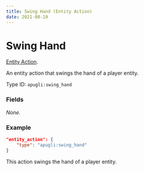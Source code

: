 ```yaml
---
title: Swing Hand (Entity Action)
date: 2021-08-19
---
```


# Swing Hand

[Entity Action](../entity_actions.md).

An entity action that swings the hand of a player entity.

Type ID: `apugli:swing_hand`

### Fields

*None.*

### Example
```json
"entity_action": {
    "type": "apugli:swing_hand"
}
```
This action swings the hand of a player entity.